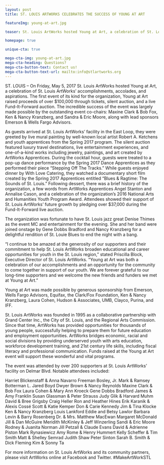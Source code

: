 ```yaml
---
layout: post
title: ST. LOUIS ARTWORKS CELEBRATES THE SUCCESS OF YOUNG AT ART 

featureImg: young-at-art.jpg

teaser: St. Louis ArtWorks hosted Young at Art, a celebration of St. Louis ArtWorks’ accomplishments, accolades, and aspirations. The first event of its kind for the organization, Young at Art raised proceeds of over $100,000 through tickets, silent auction, and a live Fund-It-Forward auction. The incredible success of the event was largely made possible by the outstanding event co-chairs: Maxine Clark & Bob Fox, Ken & Nancy Kranzberg, and Sandra & Eric Moore, along with lead sponsors Emerson & Wells Fargo Advisors.

homepage: true

unique-cta: true

mega-cta-img: young-at-art.jpg
mega-cta-heading: Questions?
mega-cta-button-text: Contact us!
mega-cta-button-text-url: mailto:info@stlartworks.org
---
```

ST. LOUIS – On Friday, May 5, 2017 St. Louis ArtWorks hosted Young at Art, a celebration of St. Louis ArtWorks’ accomplishments, accolades, and aspirations. The first event of its kind for the organization, Young at Art raised proceeds of over $100,000 through tickets, silent auction, and a live Fund-It-Forward auction. The incredible success of the event was largely made possible by the outstanding event co-chairs: Maxine Clark & Bob Fox, Ken & Nancy Kranzberg, and Sandra & Eric Moore, along with lead sponsors Emerson & Wells Fargo Advisors.

As guests arrived at St. Louis ArtWorks’ facility in the East Loop, they were greeted by live mural painting by well-known local artist Robert A. Ketchens and youth apprentices from the Spring 2017 program.  The silent auction featured luxury travel destinations, live entertainment experiences, and one-of-a-kind works including jewelry, paintings, and art created by ArtWorks Apprentices.  During the cocktail hour, guests were treated to a pop-up dance performance by the Spring 2017 Dance Apprentices as they performed their piece “Stepping Off The Tracks.”  While guests enjoyed dinner by With Love Catering, they watched a documentary short film created by the Spring 2017 Apprentices entitled “Blues & Ragtime: The Sounds of St. Louis.”  Following dessert, there was a brief history of the organization, a few words from ArtWorks Apprentices Angel Stanton and Annalise Cason, and a celebration of the organization’s 2016 National Arts and Humanities Youth Program Award. Attendees showed their support of St. Louis ArtWorks’ future growth by pledging over $37,000 during the Fund-It-Forward live auction.

The organization was fortunate to have St. Louis jazz great Denise Thimes as the event MC and entertainment for the evening.  She and her band were joined onstage by Gene Dobbs Bradford and Nancy Kranzberg for a delightful rendition of St. Louie Blues to end the night with a bang. 

“I continue to be amazed at the generosity of our supporters and their commitment to help St. Louis ArtWorks broaden educational and career opportunities for youth in the St. Louis region,” stated Priscilla Block, Executive Director of St. Louis ArtWorks. “Young at Art was both a celebration of our accomplishments and an opportunity for the community to come together in support of our youth.  We are forever grateful to our long-time supporters and we welcome the new friends and funders we met at Young at Art.”

Young at Art was made possible by generous sponsorship from Emerson, Wells Fargo Advisors, Equifax, the Clark/Fox Foundation, Ken & Nancy Kranzberg, Laura Cohen, Hudson & Associates, UMB, Clayco, Purina, and IFF. 

St. Louis ArtWorks was founded in 1995 as a collaborative partnership with Grand Center Inc., the City of St. Louis, and the Regional Arts Commission. Since that time, ArtWorks has provided opportunities for thousands of young people, successfully helping to prepare them for future education and employment opportunities. ArtWorks bridges economic, racial and social divisions by providing underserved youth with arts education, workforce development training, and 21st century life skills, including fiscal literacy and professional communication. Funds raised at the Young at Art event will support these wonderful and vital programs.

The event was attended by over 200 supporters at St. Louis ArtWorks’ facility on Delmar Blvd. Notable attendees included: 


Harriet Blickenstaff & Anna Navarro
Freeman Bosley, Jr.
Mark & Ramsey Botterman
L. Jared Boyd
Dwyer Brown & Nancy Reynolds
Maxine Clark & Bob Fox
Laura Cohen & Mary Ann Kroeck
Gene Dobbs Bradford
James & Amy Franklin
Susan Glassman & Peter Strauss
Judy Glik & Harvard Muhm
David & Bree Grigsby
Craig Heller
Ron and Heather Hines
Erik Karanik & Alexis Cossé
Scott & Katie Kemper
Don & Carie Kennedy
Jim & Tina Klocke
Ken & Nancy Kranzberg
Louis Lankford
Eddie and Betsy Lawlor
Barbara Levin & Barry Rosenberg
Dr. & Mrs. Matthew MacEwan
Margaret McDonald
Jill & Dan McGuire
Meridith McKinley & Jeff Winzerling
Sandi & Eric Moore
Rodney & Juanita Norman
Jill Petzall & Claude Evans
David & Adrienne Piston
Mark Rynasiewicz
Amy Rome & Henry Hummert
Kelly Scheffer & Tim Smith
Matt & Shelley Semrad
Judith Shaw
Peter Sinton
Sarah B. Smith & Dick Fleming
Kim & Sonny Ta


For more information on St. Louis ArtWorks and its community partners, please visit ArtWorks online at Facebook and Twitter. #MakeArtWorkSTL
